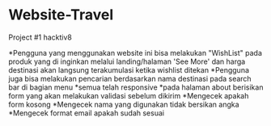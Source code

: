 # Website-Travel
Project #1 hacktiv8 

*Pengguna yang menggunakan website ini bisa melakukan "WishList" pada produk yang di inginkan melalui landing/halaman 'See More'
 dan harga destinasi akan langsung terakumulasi ketika wishlist ditekan
*Pengguna juga bisa melakukan pencarian berdasarkan nama destinasi pada search bar di bagian menu
*semua telah responsive
*pada halaman about berisikan form yang akan melakukan validasi sebelum dikirim
  *Mengecek apakah form kosong
  *Mengecek nama yang digunakan tidak bersikan angka
  *Mengecek format email apakah sudah sesuai
  
